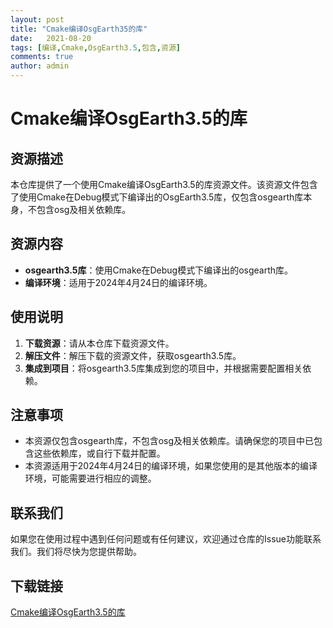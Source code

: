 ```yaml
---
layout: post
title: "Cmake编译OsgEarth35的库"
date:   2021-08-20
tags: [编译,Cmake,OsgEarth3.5,包含,资源]
comments: true
author: admin
---
```

# Cmake编译OsgEarth3.5的库

## 资源描述

本仓库提供了一个使用Cmake编译OsgEarth3.5的库资源文件。该资源文件包含了使用Cmake在Debug模式下编译出的OsgEarth3.5库，仅包含osgearth库本身，不包含osg及相关依赖库。

## 资源内容

- **osgearth3.5库**：使用Cmake在Debug模式下编译出的osgearth库。
- **编译环境**：适用于2024年4月24日的编译环境。

## 使用说明

1. **下载资源**：请从本仓库下载资源文件。
2. **解压文件**：解压下载的资源文件，获取osgearth3.5库。
3. **集成到项目**：将osgearth3.5库集成到您的项目中，并根据需要配置相关依赖。

## 注意事项

- 本资源仅包含osgearth库，不包含osg及相关依赖库。请确保您的项目中已包含这些依赖库，或自行下载并配置。
- 本资源适用于2024年4月24日的编译环境，如果您使用的是其他版本的编译环境，可能需要进行相应的调整。

## 联系我们

如果您在使用过程中遇到任何问题或有任何建议，欢迎通过仓库的Issue功能联系我们。我们将尽快为您提供帮助。

## 下载链接

[Cmake编译OsgEarth3.5的库](https://pan.quark.cn/s/7f73baecad4e)